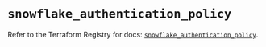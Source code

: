 # `snowflake_authentication_policy`

Refer to the Terraform Registry for docs: [`snowflake_authentication_policy`](https://registry.terraform.io/providers/snowflake-labs/snowflake/1.0.1/docs/resources/authentication_policy).
